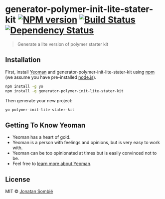 # generator-polymer-init-lite-stater-kit [![NPM version][npm-image]][npm-url] [![Build Status][travis-image]][travis-url] [![Dependency Status][daviddm-image]][daviddm-url]
> Generate a lite version of polymer starter kit

## Installation

First, install [Yeoman](http://yeoman.io) and generator-polymer-init-lite-stater-kit using [npm](https://www.npmjs.com/) (we assume you have pre-installed [node.js](https://nodejs.org/)).

```bash
npm install -g yo
npm install -g generator-polymer-init-lite-stater-kit
```

Then generate your new project:

```bash
yo polymer-init-lite-stater-kit
```

## Getting To Know Yeoman

 * Yeoman has a heart of gold.
 * Yeoman is a person with feelings and opinions, but is very easy to work with.
 * Yeoman can be too opinionated at times but is easily convinced not to be.
 * Feel free to [learn more about Yeoman](http://yeoman.io/).

## License

MIT © [Jonatan Sombié]()


[npm-image]: https://badge.fury.io/js/generator-polymer-init-lite-stater-kit.svg
[npm-url]: https://npmjs.org/package/generator-polymer-init-lite-stater-kit
[travis-image]: https://travis-ci.org/stomybexy/generator-polymer-init-lite-stater-kit.svg?branch=master
[travis-url]: https://travis-ci.org/stomybexy/generator-polymer-init-lite-stater-kit
[daviddm-image]: https://david-dm.org/stomybexy/generator-polymer-init-lite-stater-kit.svg?theme=shields.io
[daviddm-url]: https://david-dm.org/stomybexy/generator-polymer-init-lite-stater-kit
